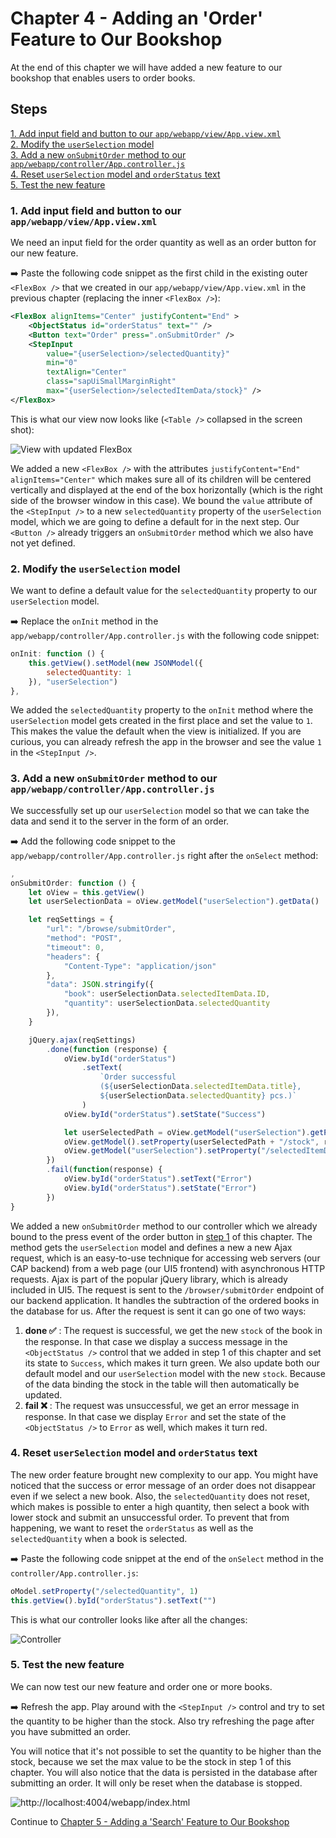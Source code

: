 # Chapter 4 - Adding an 'Order' Feature to Our Bookshop

At the end of this chapter we will have added a new feature to our bookshop that enables users to order books.

## Steps

[1. Add input field and button to our `app/webapp/view/App.view.xml`](#1-add-input-field-and-button-to-our-appwebappviewappviewxml)<br>
[2. Modify the `userSelection` model](#2-modify-the-userselection-model)<br>
[3. Add a new `onSubmitOrder` method to our `app/webapp/controller/App.controller.js`](#3-add-a-new-onsubmitorder-method-to-our-appwebappcontrollerappcontrollerjs)<br>
[4. Reset `userSelection` model and `orderStatus` text](#4-reset-userselection-model-and-orderstatus-text)<br>
[5. Test the new feature](#5-test-the-new-feature)<br>

### 1. Add input field and button to our `app/webapp/view/App.view.xml`

We need an input field for the order quantity as well as an order button for our new feature.

➡️ Paste the following code snippet as the first child in the existing outer `<FlexBox />` that we created in our `app/webapp/view/App.view.xml` in the previous chapter (replacing the inner `<FlexBox />`):

```xml
<FlexBox alignItems="Center" justifyContent="End" >
    <ObjectStatus id="orderStatus" text="" />
    <Button text="Order" press=".onSubmitOrder" />
    <StepInput
        value="{userSelection>/selectedQuantity}"
        min="0"
        textAlign="Center"
        class="sapUiSmallMarginRight"
        max="{userSelection>/selectedItemData/stock}" />                        
</FlexBox>
```

This is what our view now looks like (`<Table />` collapsed in the screen shot):

![View with updated FlexBox](/chapters/chapter004/chapter004-01.png)

We added a new `<FlexBox />` with the attributes `justifyContent="End" alignItems="Center"` which makes sure all of its children will be centered vertically and displayed at the end of the box horizontally (which is the right side of the browser window in this case). We bound the `value` attribute of the `<StepInput />` to a new `selectedQuantity` property of the `userSelection` model, which we are going to define a default for in the next step. Our `<Button />` already triggers an `onSubmitOrder` method which we also have not yet defined.

### 2. Modify the `userSelection` model

We want to define a default value for the `selectedQuantity` property to our `userSelection` model.

➡️ Replace the `onInit` method in the `app/webapp/controller/App.controller.js` with the following code snippet:

```javascript
onInit: function () {
    this.getView().setModel(new JSONModel({
        selectedQuantity: 1
    }), "userSelection")
},
```

We added the `selectedQuantity` property to the `onInit` method where the `userSelection` model gets created in the first place and set the value to `1`. This makes the value the default when the view is initialized. If you are curious, you can already refresh the app in the browser and see the value `1` in the `<StepInput />`.

### 3. Add a new `onSubmitOrder` method to our `app/webapp/controller/App.controller.js`

We successfully set up our `userSelection` model so that we can take the data and send it to the server in the form of an order. 

➡️ Add the following code snippet to the `app/webapp/controller/App.controller.js` right after the `onSelect` method:

```javascript
,
onSubmitOrder: function () {
    let oView = this.getView()
    let userSelectionData = oView.getModel("userSelection").getData()

    let reqSettings = {
        "url": "/browse/submitOrder",
        "method": "POST",
        "timeout": 0,
        "headers": {
            "Content-Type": "application/json"
        },
        "data": JSON.stringify({
            "book": userSelectionData.selectedItemData.ID,
            "quantity": userSelectionData.selectedQuantity
        }),
    }

    jQuery.ajax(reqSettings)
        .done(function (response) {
            oView.byId("orderStatus")
                .setText(
                    `Order successful 
                    (${userSelectionData.selectedItemData.title}, 
                    ${userSelectionData.selectedQuantity} pcs.)`
                )
            oView.byId("orderStatus").setState("Success")

            let userSelectedPath = oView.getModel("userSelection").getProperty("/selectedItemPath")
            oView.getModel().setProperty(userSelectedPath + "/stock", response.stock)
            oView.getModel("userSelection").setProperty("/selectedItemData/stock", response.stock) 
        })
        .fail(function(response) {
            oView.byId("orderStatus").setText("Error")
            oView.byId("orderStatus").setState("Error")
        })
}
```

We added a new `onSubmitOrder` method to our controller which we already bound to the press event of the order button in [step 1](/chapters/chapter004#1-add-input-field-and-button-to-our-appwebappviewappviewxml) of this chapter. The method gets the `userSelection` model and defines a new a new Ajax request, which is an easy-to-use technique for accessing web servers (our CAP backend) from a web page (our UI5 frontend) with asynchronous HTTP requests. Ajax is part of the popular jQuery library, which is already included in UI5. The request is sent to the `/browser/submitOrder` endpoint of our backend application. It handles the subtraction of the ordered books in the database for us. After the request is sent it can go one of two ways:
1. **done ✅** : The request is successful, we get the new `stock` of the book in the response. In that case we display a success message in the `<ObjectStatus />` control that we added in step 1 of this chapter and set its state to `Success`, which makes it turn green. We also update both our default model and our `userSelection` model with the new `stock`. Because of the data binding the stock in the table will then automatically be updated.
1. **fail ❌** : The request was unsuccessful, we get an error message in response. In that case we display `Error` and set the state of the  `<ObjectStatus />` to `Error` as well, which makes it turn red.

### 4. Reset `userSelection` model and `orderStatus` text

The new order feature brought new complexity to our app. You might have noticed that the success or error message of an order does not disappear even if we select a new book. Also, the `selectedQuantity` does not reset, which makes is possible to enter a high quantity, then select a book with lower stock and submit an unsuccessful order. To prevent that from happening, we want to reset the `orderStatus` as well as the `selectedQuantity` when a book is selected.

➡️ Paste the following code snippet at the end of the `onSelect` method in the `controller/App.controller.js`:

```javascript
oModel.setProperty("/selectedQuantity", 1)
this.getView().byId("orderStatus").setText("")
```

This is what our controller looks like after all the changes:

![Controller](/chapters/chapter004/chapter004-02.png)

### 5. Test the new feature

We can now test our new feature and order one or more books.

➡️ Refresh the app. Play around with the `<StepInput />` control and try to set the quantity to be higher than the stock. Also try refreshing the page after you have submitted an order.

You will notice that it's not possible to set the quantity to be higher than the stock, because we set the max value to be the stock in step 1 of this chapter. You will also notice that the data is persisted in the database after submitting an order. It will only be reset when the database is stopped.

![http://localhost:4004/webapp/index.html](/chapters/chapter004/chapter004-result.png)

Continue to [Chapter 5 - Adding a 'Search' Feature to Our Bookshop](/chapters/chapter005)
